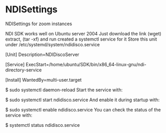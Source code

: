 # NDISettings
NDISettings for zoom instances




NDI SDK works well on Ubuntu server 2004
Just download the link (wget) extract, (tar -xf) and run
created a systemctl service for it
Store this unit under /etc/systemd/system/ndidisco.service

[Unit]
Description=NDIDiscoServer

[Service]
ExecStart=/home/ubuntu/SDK/bin/x86_64-linux-gnu/ndi-directory-service

[Install]
WantedBy=multi-user.target

$ sudo systemctl daemon-reload
Start the service with:

$ sudo systemctl start ndidisco.service
And enable it during startup with:

$ sudo systemctl enable ndidisco.service
You can check the status of the service with:

$ systemctl status ndidisco.service
